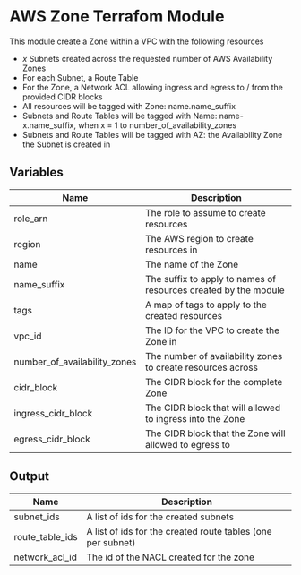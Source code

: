 # AWS Zone Terrafom Module

This module create a Zone within a VPC with the following resources

*   _x_ Subnets created across the requested number of AWS Availability Zones
*   For each Subnet, a Route Table
*   For the Zone, a Network ACL allowing ingress and egress to / from the provided CIDR blocks
*   All resources will be tagged with Zone: name.name_suffix
*   Subnets and Route Tables will be tagged with Name: name-x.name_suffix, when x = 1 to number_of_availability_zones
*   Subnets and Route Tables will be tagged with AZ: the Availability Zone the Subnet is created in

## Variables

| Name                         | Description
|------------------------------|---
| role_arn                     | The role to assume to create resources
| region                       | The AWS region to create resources in
| name                         | The name of the Zone
| name_suffix                  | The suffix to apply to names of resources created by the module
| tags                         | A map of tags to apply to the created resources
| vpc_id                       | The ID for the VPC to create the Zone in
| number_of_availability_zones | The number of availability zones to create resources across
| cidr_block                   | The CIDR block for the complete Zone
| ingress_cidr_block           | The CIDR block that will allowed to ingress into the Zone
| egress_cidr_block            | The CIDR block that the Zone will allowed to egress to

## Output

| Name           | Description
|----------------|---
|subnet_ids      | A list of ids for the created subnets 
|route_table_ids | A list of ids for the created route tables (one per subnet)
|network_acl_id  | The id of the NACL created for the zone
